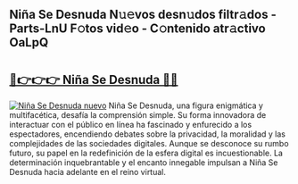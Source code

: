 ## Niña Se Desnuda N𝚞𝚎vos desn𝚞dos filtr𝚊dos - Parts-LnU F𝚘tos vid𝚎o - C𝚘ntenido atr𝚊ctivo OaLpQ

# <h2><a href="http://mb6195.tromn.icu/?c=Ni%c3%b1a+Se+Desnuda">🔗👉👉👉 Niña Se Desnuda 🔗🔗</a></h2>

[![Niña Se Desnuda nuevo](https://i.imgur.com/pEAQMta.gif)](http://mb6195.tromn.icu/?c=Ni%c3%b1a+Se+Desnuda)
Niña Se Desnuda, una figura enigmática y multifacética, desafía la comprensión simple. Su forma innovadora de interactuar con el público en línea ha fascinado y enfurecido a los espectadores, encendiendo debates sobre la privacidad, la moralidad y las complejidades de las sociedades digitales. Aunque se desconoce su rumbo futuro, su papel en la redefinición de la esfera digital es incuestionable. La determinación inquebrantable y el encanto innegable impulsan a Niña Se Desnuda hacia adelante en el reino virtual.
